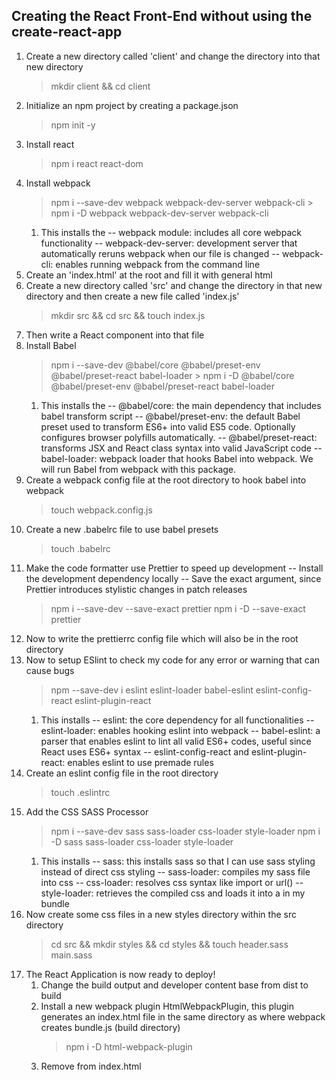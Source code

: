 ## Creating the React Front-End without using the create-react-app

1.  Create a new directory called 'client' and change the directory into that new directory
    > mkdir client && cd client
1.  Initialize an npm project by creating a package.json
    > npm init -y
1.  Install react
    > npm i react react-dom
1.  Install webpack
    > npm i --save-dev webpack webpack-dev-server webpack-cli > npm i -D webpack webpack-dev-server webpack-cli
    1. This installs the
       -- webpack module: includes all core webpack functionality
       -- webpack-dev-server: development server that automatically reruns webpack when our file is changed
       -- webpack-cli: enables running webpack from the command line
1.  Create an 'index.html' at the root and fill it with general html
1.  Create a new directory called 'src' and change the directory in that new directory and then create a new file called 'index.js'
    > mkdir src && cd src && touch index.js
1.  Then write a React component into that file
1.  Install Babel
    > npm i --save-dev @babel/core @babel/preset-env \@babel/preset-react babel-loader > npm i -D @babel/core @babel/preset-env \@babel/preset-react babel-loader
    1. This installs the
       -- @babel/core: the main dependency that includes babel transform script
       -- @babel/preset-env: the default Babel preset used to transform ES6+ into valid ES5 code. Optionally configures browser polyfills automatically.
       -- @babel/preset-react: transforms JSX and React class syntax into valid JavaScript code
       -- babel-loader: webpack loader that hooks Babel into webpack. We will run Babel from webpack with this package.
1.  Create a webpack config file at the root directory to hook babel into webpack
    > touch webpack.config.js
1.  Create a new .babelrc file to use babel presets
    > touch .babelrc
1.  Make the code formatter use Prettier to speed up development
    -- Install the development dependency locally
    -- Save the exact argument, since Prettier introduces stylistic changes in patch releases
    > npm i --save-dev --save-exact prettier
    > npm i -D --save-exact prettier
1.  Now to write the prettierrc config file which will also be in the root directory
1.  Now to setup ESlint to check my code for any error or warning that can cause bugs
    > npm --save-dev i eslint eslint-loader babel-eslint eslint-config-react eslint-plugin-react
    1. This installs
       -- eslint: the core dependency for all functionalities
       -- eslint-loader: enables hooking eslint into webpack
       -- babel-eslint: a parser that enables eslint to lint all valid ES6+ codes, useful since React uses ES6+ syntax
       -- eslint-config-react and eslint-plugin-react: enables eslint to use premade rules
1.  Create an eslint config file in the root directory
    > touch .eslintrc
1.  Add the CSS SASS Processor
    > npm i --save-dev sass sass-loader css-loader style-loader
    > npm i -D sass sass-loader css-loader style-loader
    1. This installs
       -- sass: this installs sass so that I can use sass styling instead of direct css styling
       -- sass-loader: compiles my sass file into css
       -- css-loader: resolves css syntax like import or url()
       -- style-loader: retrieves the compiled css and loads it into a <style></style> in my bundle
1.  Now create some css files in a new styles directory within the src directory
    > cd src && mkdir styles && cd styles && touch header.sass main.sass
1.  The React Application is now ready to deploy!
    1. Change the build output and developer content base from dist to build
    1. Install a new webpack plugin HtmlWebpackPlugin, this plugin generates an index.html file in the same directory as where webpack creates bundle.js (build directory)
       > npm i -D html-webpack-plugin
    1. Remove <script></script> from index.html
